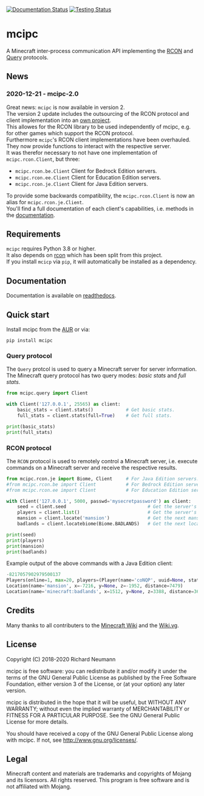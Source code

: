 [![Documentation Status](https://readthedocs.org/projects/mcipc/badge/?version=latest)](https://mcipc.readthedocs.io/en/latest/?badge=latest)
[![Testing Status](https://travis-ci.com/conqp/mcipc.svg?branch=master&status=passed)](https://travis-ci.com/github/conqp/mcipc)

# mcipc
A Minecraft inter-process communication API implementing the [RCON](http://wiki.vg/RCON) and [Query](http://wiki.vg/Query) protocols.

## News

### 2020-12-21 - mcipc-2.0
Great news: `mcipc` is now available in version 2.  
The version 2 update includes the outsourcing of the RCON protocol and client implementation into an [own project](https://github.com/conqp/rcon).  
This allowes for the RCON library to be used independently of mcipc, e.g. for other games which support the RCON protocol.  
Furthermore `mcipc`'s RCON client implementations have been overhauled. They now provide functions to interact with the respective server.  
It was therefor necessary to not have one implementation of `mcipc.rcon.Client`, but three:

*  `mcipc.rcon.be.Client` Client for Bedrock Edition servers.
*  `mcipc.rcon.ee.Client` Client for Education Edition servers.
*  `mcipc.rcon.je.Client` Client for Java Edition servers.

To provide some backwards compatibility, the `mcipc.rcon.Client` is now an alias for `mcipc.rcon.je.Client`.  
You'll find a full documentation of each client's capabilities, i.e. methods in the [documentation](https://mcipc.readthedocs.io/en/latest).

## Requirements
`mcipc` requires Python 3.8 or higher.  
It also depends on [rcon](https://github.com/conqp/rcon) which has been split from this project.  
If you install `mcicp` via `pip`, it will automatically be installed as a dependency.

## Documentation
Documentation is available on [readthedocs](https://mcipc.readthedocs.io/en/latest).

## Quick start

Install mcipc from the [AUR](https://aur.archlinux.org/packages/python-mcipc/) or via:

    pip install mcipc

### Query protocol
The `Query` protcol is used to query a Minecraft server for server information.  
The Minecraft query protocol has two query modes: *basic stats* and *full stats*.

```python
from mcipc.query import Client

with Client('127.0.0.1', 25565) as client:
    basic_stats = client.stats()            # Get basic stats.
    full_stats = client.stats(full=True)    # Get full stats.

print(basic_stats)
print(full_stats)
```

### RCON protocol
The `RCON` protocol is used to remotely control a Minecraft server, i.e. execute
commands on a Minecraft server and receive the respective results.

```python
from mcipc.rcon.je import Biome, Client     # For Java Edition servers.
#from mcipc.rcon.be import Client           # For Bedrock Edition servers.
#from mcipc.rcon.ee import Client           # For Education Edition servers.

with Client('127.0.0.1', 5000, passwd='mysecretpassword') as client:
    seed = client.seed                              # Get the server's seed.
    players = client.list()                         # Get the server's players info.
    mansion = client.locate('mansion')              # Get the next mansion's location.
    badlands = client.locatebiome(Biome.BADLANDS)   # Get the next location of a badlands biome.

print(seed)
print(players)
print(mansion)
print(badlands)
```

Example output of the above commands with a Java Edition client:

```python
-8217057902979500137
Players(online=1, max=20, players=(Player(name='coNQP', uuid=None, state=None),))
Location(name='mansion', x=-7216, y=None, z=-1952, distance=7479)
Location(name='minecraft:badlands', x=1512, y=None, z=3388, distance=3634)
```

## Credits
Many thanks to all contributers to the [Minecraft Wiki](https://minecraft.gamepedia.com/) and the [Wiki.vg](https://wiki.vg/Main_Page).

## License
Copyright (C) 2018-2020 Richard Neumann <mail at richard dash neumann period de>

mcipc is free software: you can redistribute it and/or modify
it under the terms of the GNU General Public License as published by
the Free Software Foundation, either version 3 of the License, or
(at your option) any later version.

mcipc is distributed in the hope that it will be useful,
but WITHOUT ANY WARRANTY; without even the implied warranty of
MERCHANTABILITY or FITNESS FOR A PARTICULAR PURPOSE.  See the
GNU General Public License for more details.

You should have received a copy of the GNU General Public License
along with mcipc.  If not, see <http://www.gnu.org/licenses/>.

## Legal
Minecraft content and materials are trademarks and copyrights of
Mojang and its licensors. All rights reserved.
This program is free software and is not affiliated with Mojang.
